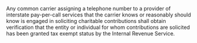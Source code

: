 Any common carrier assigning a telephone number to a provider of interstate pay-per-call services that the carrier knows or reasonably should know is engaged in soliciting charitable contributions shall obtain verification that the entity or individual for whom contributions are solicited has been granted tax exempt status by the Internal Revenue Service.

